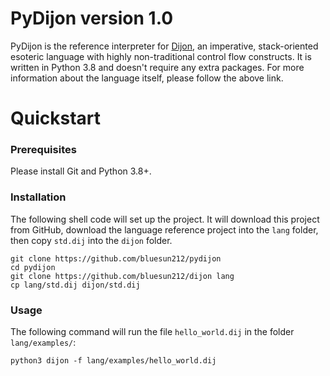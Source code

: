 # PyDijon version 1.0
PyDijon is the reference interpreter for [Dijon](https://github.com/bluesun212/dijon), an imperative, stack-oriented esoteric language with highly non-traditional control flow constructs.  It is written in Python 3.8 and doesn't require any extra packages.  For more information about the language itself, please follow the above link. 

# Quickstart
### Prerequisites
Please install Git and Python 3.8+.  

### Installation
The following shell code will set up the project.  It will download this project from GitHub, download the language reference project into the `lang` folder, then copy `std.dij` into the `dijon` folder.
```commandline
git clone https://github.com/bluesun212/pydijon
cd pydijon
git clone https://github.com/bluesun212/dijon lang
cp lang/std.dij dijon/std.dij
```

### Usage
The following command will run the file `hello_world.dij` in the folder `lang/examples/`:
```commandline
python3 dijon -f lang/examples/hello_world.dij
```
